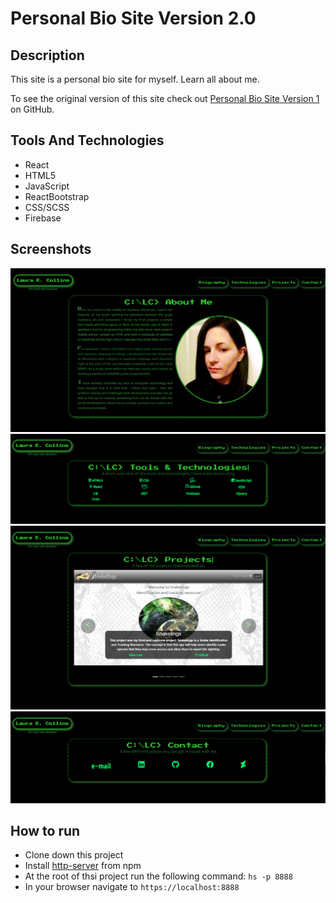# Personal Bio Site Version 2.0

## Description
This site is a personal bio site for myself. Learn all about me.

To see the original version of this site check out [Personal Bio Site Version 1](https://github.com/LaCollins/personal-bio-site) on GitHub.

## Tools And Technologies
* React
* HTML5
* JavaScript
* ReactBootstrap
* CSS/SCSS
* Firebase


## Screenshots
![Main view of page](https://github.com/LaCollins/personal-bio-site-2/raw/master/screenshots/mainView.PNG)
![View of Tools and Technologies](https://github.com/LaCollins/personal-bio-site-2/raw/master/screenshots/Tools.PNG)
![View of my projects](https://github.com/LaCollins/personal-bio-site-2/raw/master/screenshots/Projects.PNG)
![View of my projects](https://github.com/LaCollins/personal-bio-site-2/raw/master/screenshots/Contact.PNG)


## How to run
* Clone down this project
* Install [http-server](https://www.npmjs.com/package/http-server) from npm
* At the root of thsi project run the following command: `hs -p 8888`
* In your browser navigate to `https://localhost:8888`
